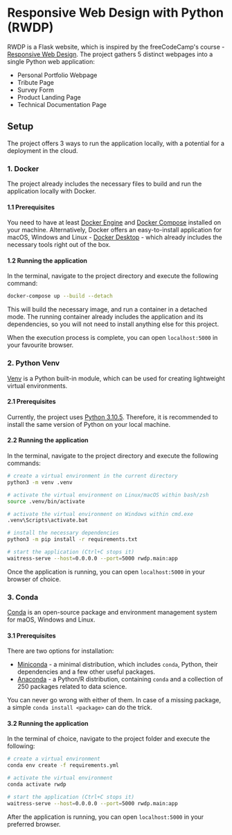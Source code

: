 # Responsive Web Design with Python (RWDP)
RWDP is a Flask website, which is inspired by the freeCodeCamp's course - [Responsive Web Design](https://www.freecodecamp.org/learn/2022/responsive-web-design/).
The project gathers 5 distinct webpages into a single Python web application:
- Personal Portfolio Webpage
- Tribute Page
- Survey Form
- Product Landing Page
- Technical Documentation Page

## Setup
The project offers 3 ways to run the application locally, with a potential for a deployment in the cloud.

### 1. Docker
The project already includes the necessary files to build and run the application locally with Docker.

#### 1.1 Prerequisites
You need to have at least [Docker Engine](https://docs.docker.com/engine/) and [Docker Compose](https://docs.docker.com/compose/) installed on your machine.
Alternatively, Docker offers an easy-to-install application for macOS, Windows and Linux - [Docker Desktop](https://docs.docker.com/get-docker/) - which already includes the necessary tools right out of the box.

#### 1.2 Running the application
In the terminal, navigate to the project directory and execute the following command:
```bash
docker-compose up --build --detach
 ```
This will build the necessary image, and run a container in a detached mode. 
The running container already includes the application and its dependencies, so you will not need to install anything else for this project.

When the execution process is complete, you can open `localhost:5000` in your favourite browser.

### 2. Python Venv
[Venv](https://docs.python.org/3/library/venv.html) is a Python built-in module, which can be used for creating lightweight virtual environments.

#### 2.1 Prerequisites
Currently, the project uses [Python 3.10.5](https://www.python.org/downloads/release/python-3105/). Therefore, it is recommended to install the same version of Python on your local machine.

#### 2.2 Running the application
In the terminal, navigate to the project directory and execute the following commands:
```bash
# create a virtual environment in the current directory
python3 -m venv .venv

# activate the virtual environment on Linux/macOS within bash/zsh
source .venv/bin/activate

# activate the virtual environment on Windows within cmd.exe
.venv\Scripts\activate.bat

# install the necessary dependencies
python3 -m pip install -r requirements.txt

# start the application (Ctrl+C stops it)
waitress-serve --host=0.0.0.0 --port=5000 rwdp.main:app
```
Once the application is running, you can open `localhost:5000` in your browser of choice.

### 3. Conda
[Conda](https://docs.conda.io/en/latest/) is an open-source package and environment management system for maOS, Windows and Linux.

#### 3.1 Prerequisites
There are two options for installation:
- [Miniconda](https://docs.conda.io/en/latest/miniconda.html) - a minimal distribution, which includes `conda`, Python, their dependencies and a few other useful packages.
- [Anaconda](https://docs.continuum.io/anaconda/) - a Python/R distribution, containing `conda` and a collection of 250 packages related to data science.

You can never go wrong with either of them. In case of a missing package, a simple `conda install <package>` can do the trick.

#### 3.2 Running the application
In the terminal of choice, navigate to the project folder and execute the following:
```bash
# create a virtual environment
conda env create -f requirements.yml

# activate the virtual environment
conda activate rwdp

# start the application (Ctrl+C stops it)
waitress-serve --host=0.0.0.0 --port=5000 rwdp.main:app
```
After the application is running, you can open `localhost:5000` in your preferred browser.
